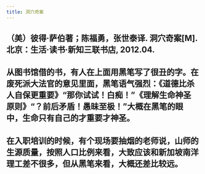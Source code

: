 ```yaml
---
title: 洞穴奇案
---
```


## （美）彼得·萨伯著；陈福勇，张世泰译. 洞穴奇案[M]. 北京：生活·读书·新知三联书店, 2012.04.
## 从图书馆借的书，有人在上面用黑笔写了很丑的字。在废死派大法官的意见里面，黑笔语气强烈：《道德比杀人自保更重要》“那你试试！白痴！”《理解生命神圣原则》“？前后矛盾！愚昧至极！”大概在黑笔的眼中，生命只有自己的才重要才神圣。
## 在入职培训的时候，有个现场要抽烟的老师说，山师的生源质量，按照人口比例来看，大致应该和新加坡南洋理工差不很多，但从黑笔来看，大概还差比较远。

